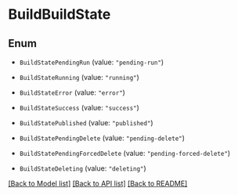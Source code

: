 # BuildBuildState

## Enum


* `BuildStatePendingRun` (value: `"pending-run"`)

* `BuildStateRunning` (value: `"running"`)

* `BuildStateError` (value: `"error"`)

* `BuildStateSuccess` (value: `"success"`)

* `BuildStatePublished` (value: `"published"`)

* `BuildStatePendingDelete` (value: `"pending-delete"`)

* `BuildStatePendingForcedDelete` (value: `"pending-forced-delete"`)

* `BuildStateDeleting` (value: `"deleting"`)


[[Back to Model list]](../README.md#documentation-for-models) [[Back to API list]](../README.md#documentation-for-api-endpoints) [[Back to README]](../README.md)


